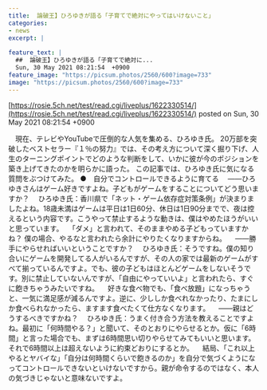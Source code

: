 ```yaml
---
title:  論破王】ひろゆきが語る「子育てで絶対にやってはいけないこと」 
categories:
- news
excerpt: |
  
feature_text: |
  ##  論破王】ひろゆきが語る「子育てで絶対に...
  Sun, 30 May 2021 08:21:54  +0900
feature_image: "https://picsum.photos/2560/600?image=733"
image: "https://picsum.photos/2560/600?image=733"
---
```


[https://rosie.5ch.net/test/read.cgi/liveplus/1622330514/](https://rosie.5ch.net/test/read.cgi/liveplus/1622330514/)
posted on Sun, 30 May 2021 08:21:54  +0900

<!--more-->

　現在、テレビやYouTubeで圧倒的な人気を集める、ひろゆき氏。 20万部を突破したベストセラー『１％の努力』では、その考え方について深く掘り下げ、人生のターニングポイントでどのような判断をして、いかに彼が今のポジションを築き上げてきたのかを明らかに語った。 この記事では、ひろゆき氏に気になる質問をぶつけてみた。 ●　自分でコントロールできるように育てる 　——ひろゆきさんはゲーム好きですよね。子どもがゲームをすることについてどう思いますか？ 　ひろゆき氏：香川県で「ネット・ゲーム依存症対策条例」が決まりましたよね。18歳未満はゲームは平日は1日60分、休日は1日90分までで、夜は控えるという内容です。こうやって禁止するような動きは、僕はやめたほうがいいと思っています。 　「ダメ」と言われて、そのままやめる子どもっていますかね？ 僕の場合、やるなと言われたら余計にやりたくなりますからね。 　——勝手にやらせればいいということですか？ 　ひろゆき氏：そうですね。僕の知り合いにゲームを開発してる人がいるんですが、その人の家では最新のゲームがすべて揃っているんですよ。でも、彼の子どもはほとんどゲームをしないそうです。別に禁止していないんですが、「自由にやっていいよ」と言われたら、すぐに飽きちゃうみたいですね。 　好きな食べ物でも、「食べ放題」になっちゃうと、一気に満足感が減るんですよ。逆に、少ししか食べれなかったり、たまにしか食べられなかったら、ますます食べたくて仕方なくなります。 　——親はどうするべきですかね？ 　ひろゆき氏：うまく付き合う方法を教えることですよね。最初に「何時間やる？」と聞いて、そのとおりにやらせるとか。仮に「6時間」と言った場合でも、まずは6時間思い切りやらせてみてもいいと思います。それで6時間以上は超えないように約束どおりにするとか。 　結局、「これ以上やるとヤバイな」「自分は何時間くらいで飽きるのか」を自分で気づくようになってコントロールできないといけないですから。親が命令するのではなく、本人の気づきじゃないと意味ないですよ。
